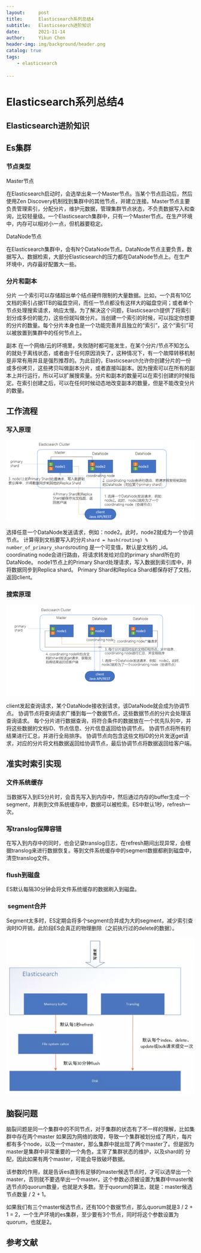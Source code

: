 ```yaml
---
layout:     post
title:      Elasticsearch系列总结4
subtitle:   Elasticsearch进阶知识
date:       2021-11-14
author:     Yikun Chen
header-img: img/background/header.png
catalog: true
tags:
    - elasticsearch

---
```



# Elasticsearch系列总结4

Elasticsearch进阶知识
--

## Es集群

### 节点类型

Master节点

在Elasticsearch启动时，会选举出来一个Master节点。当某个节点启动后，然后使用Zen Discovery机制找到集群中的其他节点，并建立连接。Master节点主要负责管理索引，分配分片，维护元数据，管理集群节点状态，不负责数据写入和查询，比较轻量级。一个Elasticsearch集群中，只有一个Master节点。在生产环境中，内存可以相对小一点，但机器要稳定。

DataNode节点

在Elasticsearch集群中，会有N个DataNode节点。DataNode节点主要负责，数据写入、数据检索，大部分Elasticsearch的压力都在DataNode节点上。在生产环境中，内存最好配置大一些。

### 分片和副本

分片
一个索引可以存储超出单个结点硬件限制的大量数据。比如，一个具有10亿文档的索引占据1TB的磁盘空间，而任一节点都没有这样大的磁盘空间；或者单个节点处理搜索请求，响应太慢。为了解决这个问题，Elasticsearch提供了将索引划分成多份的能力，这些份就叫做分片。当创建一个索引的时候，可以指定你想要的分片的数量。每个分片本身也是一个功能完善并且独立的“索引”，这个“索引”可以被放置到集群中的任何节点上。

副本
在一个网络/云的环境里，失败随时都可能发生，在某个分片/节点不知怎么的就处于离线状态，或者由于任何原因消失了，这种情况下，有一个故障转移机制是非常有用并且是强烈推荐的。为此目的，Elasticsearch允许你创建分片的一份或多份拷贝，这些拷贝叫做副本分片，或者直接叫副本。因为搜索可以在所有的副本上并行运行，所以可以扩展搜索量。分片和副本的数量可以在索引创建的时候指定。在索引创建之后，可以在任何时候动态地改变副本的数量，但是不能改变分片的数量。

## 工作流程
### 写入原理

![picture1](/img/elasticsearch/write.png)

选择任意一个DataNode发送请求，例如：node2。此时，node2就成为一个协调节点。
计算得到文档要写入的分片`shard = hash(routing) % number_of_primary_shards`routing 是一个可变值，默认是文档的 _id。
coordinating node会进行路由，将请求转发给对应的primary shard所在的DataNode。
node1节点上的Primary Shard处理请求，写入数据到索引库中，并将数据同步到Replica shard。
Primary Shard和Replica Shard都保存好了文档，返回client。

### 搜索原理

![picture1](/img/elasticsearch/search.png)

client发起查询请求，某个DataNode接收到请求，该DataNode就会成为协调节点。
协调节点将查询请求广播到每一个数据节点，这些数据节点的分片会处理该查询请求。
每个分片进行数据查询，将符合条件的数据放在一个优先队列中，并将这些数据的文档ID、节点信息、分片信息返回给协调节点。
协调节点将所有的结果进行汇总，并进行全局排序。
协调节点向包含这些文档ID的分片发送get请求，对应的分片将文档数据返回给协调节点，最后协调节点将数据返回给客户端。

## 准实时索引实现

### 文件系统缓存

当数据写入到ES分片时，会首先写入到内存中，然后通过内存的buffer生成一个segment，并刷到文件系统缓存中，数据可以被检索。ES中默认1秒，refresh一次。

### 写translog保障容错

在写入到内存中的同时，也会记录translog日志，在refresh期间出现异常，会根据translog来进行数据恢复。等到文件系统缓存中的segment数据都刷到磁盘中，清空translog文件。

### flush到磁盘
ES默认每隔30分钟会将文件系统缓存的数据刷入到磁盘。

###  segment合并
Segment太多时，ES定期会将多个segment合并成为大的segment，减少索引查询时IO开销，此阶段ES会真正的物理删除（之前执行过的delete的数据）。

![picture1](/img/elasticsearch/refresh.png)

## 脑裂问题

脑裂问题是同一个集群中的不同节点，对于集群的状态有了不一样的理解，比如集群中存在两个master
如果因为网络的故障，导致一个集群被划分成了两片，每片都有多个node，以及一个master，那么集群中就出现了两个master了。但是因为master是集群中非常重要的一个角色，主宰了集群状态的维护，以及shard的
分配，因此如果有两个master，可能会导致破坏数据。

该参数的作用，就是告诉es直到有足够的master候选节点时，才可以选举出一个master，否则就不要选举出一个master。这个参数必须被设置为集群中master候选节点的quorum数量，也就是大多数。至于quorum的算法，就是：master候选节点数量 / 2 + 1。

如果我们有三个master候选节点，还有100个数据节点，那么quorum就是3 / 2 + 1 = 2，一个生产环境的es集群，至少要有3个节点，同时将这个参数设置为quorum，也就是2。




参考文献
--

